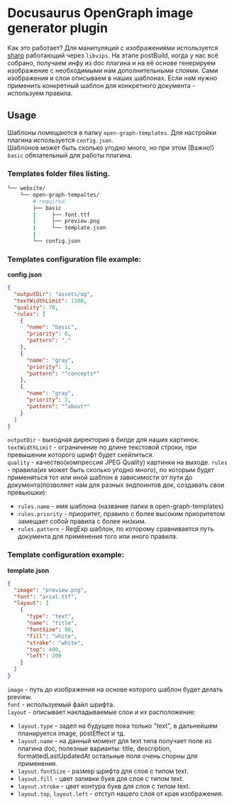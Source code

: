 # Docusaurus OpenGraph image generator plugin
Как это работает?
Для манипуляций с изображениями используется [sharp](https://sharp.pixelplumbing.com/) работающий через `libvips`. На этапе postBuild, когда у нас всё собрано, получаем инфу из doc плагина и на её основе генерируем изображение с необходимыми нам дополнительными слоями. Сами изображения и слои описываем в наших шаблонах. Если нам нужно применить конкретный шаблон для конкретного документа - используем правила.

## Usage
Шаблоны помещаются в папку `open-graph-templates`. Для настройки плагина используется `config.json`.  
Шаблонов может быть сколько угодно много, но при этом (Важно!) `basic` обязательный для работы плагина.


### Templates folder files listing.
```sh
└── website/
    └── open-graph-tempaltes/ 
        # required
        ├── basic
        |     ├── font.ttf
        |     ├── preview.png
        |     └── template.json
        |
        └── config.json
```

### Templates configuration file example:  
**config.json**
```json
{
  "outputDir": "assets/og",
  "textWidthLimit": 1100,
  "quality": 70,
  "rules": [
    {
      "name": "basic",
      "priority": 0,
      "pattern": "."
    },
    {
      "name": "gray",
      "priority": 1,
      "pattern": "^concepts*"
    },
    {
      "name": "gray",
      "priority": 2,
      "pattern": "^about*"
    }
  ]
}

```
`outputDir` - выходная директория в билде для наших картинок.  
`textWidthLimit` - ограничение по длине текстовой строки, при превышении которого шрифт будет скейлиться.  
`quality` - качество(компрессия JPEG Quality) картинки на выходе.
`rules` - правила(их может быть сколько угодно много), по которым будет применяться тот или иной шаблон в зависимости от пути до документа(позволяет нам для разных эндпоинтов док, создавать свои превьюшки):
- `rules.name` - имя шаблона (название папки в open-graph-templates)
- `rules.priority` - приоритет, правило с более высоким приоритетом замещает собой правила с более низким.
- `rules.pattern` - RegExp шаблон, по которому сравнивается путь документа для применения того или иного правила.  


### Template configuration example:  
**template.json**
```json
{
  "image": "preview.png",
  "font": "arial.ttf",
  "layout": [
    {
      "type": "text",
      "name": "title",
      "fontSize": 80,
      "fill": "white",
      "stroke": "white",
      "top": 400,
      "left": 200
    }
  ]
}
```
`image` - путь до изображения на основе которого шаблон будет делать preview.  
`font` - используемый файл шрифта.  
`layout` - описывает накладываемые слои и их расположение:  
- `layout.type` - задел на будущее пока только "text", в дальнейшем планируется image, postEffect и тд.
- `layout.name` - на данный момент для text типа получает поле из плагина doc, полезные варианты: title, description, formattedLastUpdatedAt остальные поля очень спорны для применения.
- `layout.fontSize` - размер шрифта для слоя с типом text.
- `layout.fill` - цвет заливки букв для слоя с типом text.
- `layout.stroke` - цвет контура букв для слоя с типом text.
- `layout.top`, `layout.left` - отступ нашего слоя от края изображения.
